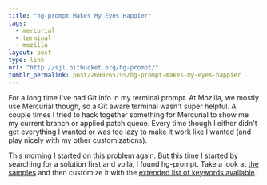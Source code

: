 ```yaml
---
title: "hg-prompt Makes My Eyes Happier"
tags:
  - mercurial
  - terminal
  - mozilla
layout: post
type: link
url: "http://sjl.bitbucket.org/hg-prompt/"
tumblr_permalink: post/2690265795/hg-prompt-makes-my-eyes-happier
---
```


For a long time I've had Git info in my terminal prompt. At Mozilla, we mostly use Mercurial though, so a Git aware terminal wasn't super helpful. A couple times I tried to hack together something for Mercurial to show me my current branch or applied patch queue. Every time though I either didn't get everything I wanted or was too lazy to make it work like I wanted (and play nicely with my other customizations).

This morning I started on this problem again. But this time I started by searching for a solution first and voilà, I found hg-prompt. Take a look at [the samples](http://sjl.bitbucket.org/hg-prompt/documentation/samples/) and then customize it with the [extended list of keywords available](http://sjl.bitbucket.org/hg-prompt/documentation/keywords/).
